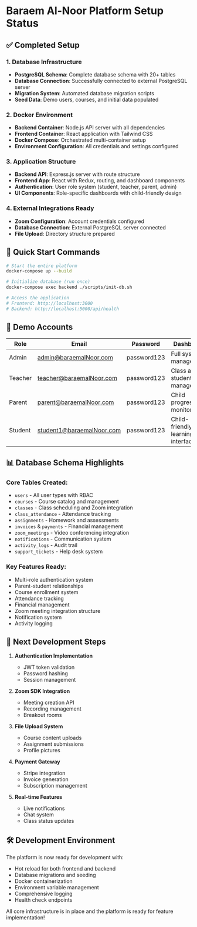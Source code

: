 # Baraem Al-Noor Platform Setup Status

## ✅ Completed Setup

### 1. Database Infrastructure
- **PostgreSQL Schema**: Complete database schema with 20+ tables
- **Database Connection**: Successfully connected to external PostgreSQL server
- **Migration System**: Automated database migration scripts
- **Seed Data**: Demo users, courses, and initial data populated

### 2. Docker Environment
- **Backend Container**: Node.js API server with all dependencies
- **Frontend Container**: React application with Tailwind CSS
- **Docker Compose**: Orchestrated multi-container setup
- **Environment Configuration**: All credentials and settings configured

### 3. Application Structure
- **Backend API**: Express.js server with route structure
- **Frontend App**: React with Redux, routing, and dashboard components
- **Authentication**: User role system (student, teacher, parent, admin)
- **UI Components**: Role-specific dashboards with child-friendly design

### 4. External Integrations Ready
- **Zoom Configuration**: Account credentials configured
- **Database Connection**: External PostgreSQL server connected
- **File Upload**: Directory structure prepared

## 🚀 Quick Start Commands

```bash
# Start the entire platform
docker-compose up --build

# Initialize database (run once)
docker-compose exec backend ./scripts/init-db.sh

# Access the application
# Frontend: http://localhost:3000
# Backend: http://localhost:5000/api/health
```

## 👥 Demo Accounts

| Role | Email | Password | Dashboard |
|------|-------|----------|-----------|
| Admin | admin@baraemalNoor.com | password123 | Full system management |
| Teacher | teacher@baraemalNoor.com | password123 | Class and student management |
| Parent | parent@baraemalNoor.com | password123 | Child progress monitoring |
| Student | student1@baraemalNoor.com | password123 | Child-friendly learning interface |

## 📊 Database Schema Highlights

### Core Tables Created:
- `users` - All user types with RBAC
- `courses` - Course catalog and management
- `classes` - Class scheduling and Zoom integration
- `class_attendance` - Attendance tracking
- `assignments` - Homework and assessments
- `invoices` & `payments` - Financial management
- `zoom_meetings` - Video conferencing integration
- `notifications` - Communication system
- `activity_logs` - Audit trail
- `support_tickets` - Help desk system

### Key Features Ready:
- Multi-role authentication system
- Parent-student relationships
- Course enrollment system
- Attendance tracking
- Financial management
- Zoom meeting integration structure
- Notification system
- Activity logging

## 🔧 Next Development Steps

1. **Authentication Implementation**
   - JWT token validation
   - Password hashing
   - Session management

2. **Zoom SDK Integration**
   - Meeting creation API
   - Recording management
   - Breakout rooms

3. **File Upload System**
   - Course content uploads
   - Assignment submissions
   - Profile pictures

4. **Payment Gateway**
   - Stripe integration
   - Invoice generation
   - Subscription management

5. **Real-time Features**
   - Live notifications
   - Chat system
   - Class status updates

## 🛠 Development Environment

The platform is now ready for development with:
- Hot reload for both frontend and backend
- Database migrations and seeding
- Docker containerization
- Environment variable management
- Comprehensive logging
- Health check endpoints

All core infrastructure is in place and the platform is ready for feature implementation!